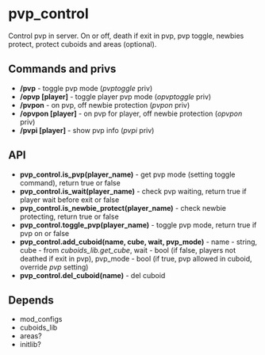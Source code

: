 # pvp_control

Control pvp in server. On or off, death if exit in pvp, pvp toggle, newbies protect, protect cuboids and areas (optional).

## Commands and privs

* **/pvp** - toggle pvp mode (*pvptoggle* priv)
* **/opvp [player]** - toggle player pvp mode (*opvptoggle* priv)
* **/pvpon** - on pvp, off newbie protection (*pvpon* priv)
* **/opvpon [player]** - on pvp for player, off newbie protection (*opvpon* priv)
* **/pvpi [player]** - show pvp info (*pvpi* priv)

## API

* **pvp_control.is_pvp(player_name)** - get pvp mode (setting toggle command), return true or false
* **pvp_control.is_wait(player_name)** - check pvp waiting, return true if player wait before exit or false
* **pvp_control.is_newbie_protect(player_name)** - check newbie protecting, return true or false
* **pvp_control.toggle_pvp(player_name)** - toggle pvp mode, return true if pvp on or false
* **pvp_control.add_cuboid(name, cube, wait, pvp_mode)** - name - string, cube - from *cuboids_lib.get_cube*, wait - bool (if false, players not deathed if exit in pvp), pvp_mode - bool (if true, pvp allowed in cuboid, override *pvp* setting)
* **pvp_control.del_cuboid(name)** - del cuboid

## Depends

* mod_configs
* cuboids_lib
* areas?
* initlib?
